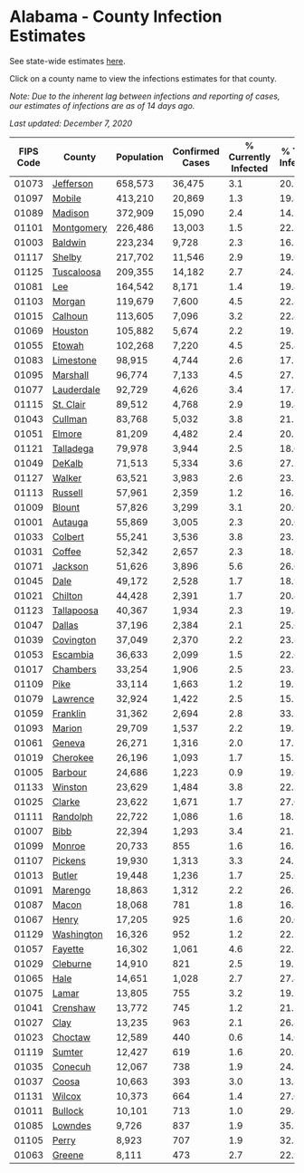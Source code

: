 # Alabama - County Infection Estimates

See state-wide estimates [here](/infections/us-al).

Click on a county name to view the infections estimates for that county.

*Note: Due to the inherent lag between infections and reporting of cases, our estimates of infections are as of 14 days ago.*

*Last updated: December 7, 2020*

|   FIPS Code |                   County |   Population |   Confirmed Cases |   % Currently Infected |   % Total Infected |
|-------------|--------------------------|--------------|-------------------|------------------------|--------------------|
|       01073 |   [Jefferson](jefferson) |      658,573 |            36,475 |                    3.1 |               20.5 |
|       01097 |         [Mobile](mobile) |      413,210 |            20,869 |                    1.3 |               19.8 |
|       01089 |       [Madison](madison) |      372,909 |            15,090 |                    2.4 |               14.7 |
|       01101 | [Montgomery](montgomery) |      226,486 |            13,003 |                    1.5 |               22.5 |
|       01003 |       [Baldwin](baldwin) |      223,234 |             9,728 |                    2.3 |               16.1 |
|       01117 |         [Shelby](shelby) |      217,702 |            11,546 |                    2.9 |               19.6 |
|       01125 | [Tuscaloosa](tuscaloosa) |      209,355 |            14,182 |                    2.7 |               24.8 |
|       01081 |               [Lee](lee) |      164,542 |             8,171 |                    1.4 |               19.4 |
|       01103 |         [Morgan](morgan) |      119,679 |             7,600 |                    4.5 |               22.8 |
|       01015 |       [Calhoun](calhoun) |      113,605 |             7,096 |                    3.2 |               22.4 |
|       01069 |       [Houston](houston) |      105,882 |             5,674 |                    2.2 |               19.5 |
|       01055 |         [Etowah](etowah) |      102,268 |             7,220 |                    4.5 |               25.4 |
|       01083 |   [Limestone](limestone) |       98,915 |             4,744 |                    2.6 |               17.2 |
|       01095 |     [Marshall](marshall) |       96,774 |             7,133 |                    4.5 |               27.5 |
|       01077 | [Lauderdale](lauderdale) |       92,729 |             4,626 |                    3.4 |               17.6 |
|       01115 |   [St. Clair](st.-clair) |       89,512 |             4,768 |                    2.9 |               19.4 |
|       01043 |       [Cullman](cullman) |       83,768 |             5,032 |                    3.8 |               21.2 |
|       01051 |         [Elmore](elmore) |       81,209 |             4,482 |                    2.4 |               20.7 |
|       01121 |   [Talladega](talladega) |       79,978 |             3,944 |                    2.5 |               18.0 |
|       01049 |         [DeKalb](dekalb) |       71,513 |             5,334 |                    3.6 |               27.1 |
|       01127 |         [Walker](walker) |       63,521 |             3,983 |                    2.6 |               23.7 |
|       01113 |       [Russell](russell) |       57,961 |             2,359 |                    1.2 |               16.2 |
|       01009 |         [Blount](blount) |       57,826 |             3,299 |                    3.1 |               20.6 |
|       01001 |       [Autauga](autauga) |       55,869 |             3,005 |                    2.3 |               20.0 |
|       01033 |       [Colbert](colbert) |       55,241 |             3,536 |                    3.8 |               23.5 |
|       01031 |         [Coffee](coffee) |       52,342 |             2,657 |                    2.3 |               18.6 |
|       01071 |       [Jackson](jackson) |       51,626 |             3,896 |                    5.6 |               26.0 |
|       01045 |             [Dale](dale) |       49,172 |             2,528 |                    1.7 |               18.9 |
|       01021 |       [Chilton](chilton) |       44,428 |             2,391 |                    1.7 |               20.4 |
|       01123 | [Tallapoosa](tallapoosa) |       40,367 |             1,934 |                    2.3 |               19.4 |
|       01047 |         [Dallas](dallas) |       37,196 |             2,384 |                    2.1 |               25.6 |
|       01039 |   [Covington](covington) |       37,049 |             2,370 |                    2.2 |               23.8 |
|       01053 |     [Escambia](escambia) |       36,633 |             2,099 |                    1.5 |               22.6 |
|       01017 |     [Chambers](chambers) |       33,254 |             1,906 |                    2.5 |               23.8 |
|       01109 |             [Pike](pike) |       33,114 |             1,663 |                    1.2 |               19.7 |
|       01079 |     [Lawrence](lawrence) |       32,924 |             1,422 |                    2.5 |               15.5 |
|       01059 |     [Franklin](franklin) |       31,362 |             2,694 |                    2.8 |               33.3 |
|       01093 |         [Marion](marion) |       29,709 |             1,537 |                    2.2 |               19.8 |
|       01061 |         [Geneva](geneva) |       26,271 |             1,316 |                    2.0 |               17.7 |
|       01019 |     [Cherokee](cherokee) |       26,196 |             1,093 |                    1.7 |               15.2 |
|       01005 |       [Barbour](barbour) |       24,686 |             1,223 |                    0.9 |               19.6 |
|       01133 |       [Winston](winston) |       23,629 |             1,484 |                    3.8 |               22.8 |
|       01025 |         [Clarke](clarke) |       23,622 |             1,671 |                    1.7 |               27.0 |
|       01111 |     [Randolph](randolph) |       22,722 |             1,086 |                    1.6 |               18.5 |
|       01007 |             [Bibb](bibb) |       22,394 |             1,293 |                    3.4 |               21.2 |
|       01099 |         [Monroe](monroe) |       20,733 |               855 |                    1.6 |               16.3 |
|       01107 |       [Pickens](pickens) |       19,930 |             1,313 |                    3.3 |               24.5 |
|       01013 |         [Butler](butler) |       19,448 |             1,236 |                    1.7 |               25.6 |
|       01091 |       [Marengo](marengo) |       18,863 |             1,312 |                    2.2 |               26.1 |
|       01087 |           [Macon](macon) |       18,068 |               781 |                    1.8 |               16.8 |
|       01067 |           [Henry](henry) |       17,205 |               925 |                    1.6 |               20.0 |
|       01129 | [Washington](washington) |       16,326 |               952 |                    1.2 |               22.5 |
|       01057 |       [Fayette](fayette) |       16,302 |             1,061 |                    4.6 |               22.5 |
|       01029 |     [Cleburne](cleburne) |       14,910 |               821 |                    2.5 |               19.7 |
|       01065 |             [Hale](hale) |       14,651 |             1,028 |                    2.7 |               27.4 |
|       01075 |           [Lamar](lamar) |       13,805 |               755 |                    3.2 |               19.7 |
|       01041 |     [Crenshaw](crenshaw) |       13,772 |               745 |                    1.2 |               21.1 |
|       01027 |             [Clay](clay) |       13,235 |               963 |                    2.1 |               26.8 |
|       01023 |       [Choctaw](choctaw) |       12,589 |               440 |                    0.6 |               14.6 |
|       01119 |         [Sumter](sumter) |       12,427 |               619 |                    1.6 |               20.3 |
|       01035 |       [Conecuh](conecuh) |       12,067 |               738 |                    1.9 |               24.1 |
|       01037 |           [Coosa](coosa) |       10,663 |               393 |                    3.0 |               13.8 |
|       01131 |         [Wilcox](wilcox) |       10,373 |               664 |                    1.4 |               27.0 |
|       01011 |       [Bullock](bullock) |       10,101 |               713 |                    1.0 |               29.4 |
|       01085 |       [Lowndes](lowndes) |        9,726 |               837 |                    1.9 |               35.8 |
|       01105 |           [Perry](perry) |        8,923 |               707 |                    1.9 |               32.2 |
|       01063 |         [Greene](greene) |        8,111 |               473 |                    2.7 |               22.9 |